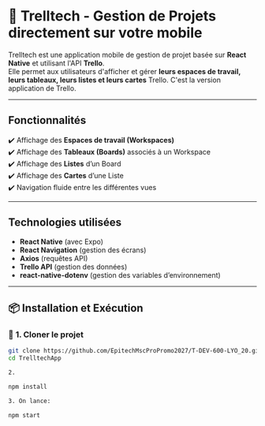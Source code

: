 # 📌 Trelltech - Gestion de Projets directement sur votre mobile

Trelltech est une application mobile de gestion de projet basée sur **React Native** et utilisant l'API **Trello**.  
Elle permet aux utilisateurs d'afficher et gérer **leurs espaces de travail, leurs tableaux, leurs listes et leurs cartes** Trello. C'est la version application de Trello.

---

##  **Fonctionnalités**
✔️ Affichage des **Espaces de travail (Workspaces)**  
✔️ Affichage des **Tableaux (Boards)** associés à un Workspace  
✔️ Affichage des **Listes** d’un Board  
✔️ Affichage des **Cartes** d’une Liste  
✔️ Navigation fluide entre les différentes vues  

---

##  **Technologies utilisées**
- **React Native** (avec Expo)
- **React Navigation** (gestion des écrans)
- **Axios** (requêtes API)
- **Trello API** (gestion des données)
- **react-native-dotenv** (gestion des variables d’environnement)

---

## 📦 **Installation et Exécution**
### 🔧 **1. Cloner le projet**
```sh
git clone https://github.com/EpitechMscProPromo2027/T-DEV-600-LYO_20.git
cd TrelltechApp

2.

npm install

3. On lance:

npm start
```
